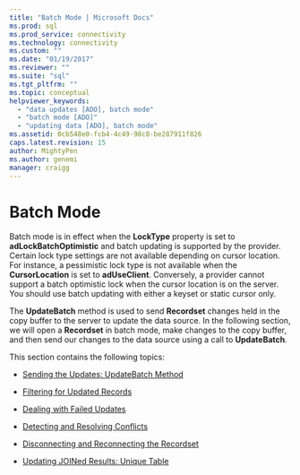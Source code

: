 ```yaml
---
title: "Batch Mode | Microsoft Docs"
ms.prod: sql
ms.prod_service: connectivity
ms.technology: connectivity
ms.custom: ""
ms.date: "01/19/2017"
ms.reviewer: ""
ms.suite: "sql"
ms.tgt_pltfrm: ""
ms.topic: conceptual
helpviewer_keywords: 
  - "data updates [ADO], batch mode"
  - "batch mode [ADO]"
  - "updating data [ADO], batch mode"
ms.assetid: 0cb548e0-fcb4-4c49-98c8-be287911f826
caps.latest.revision: 15
author: MightyPen
ms.author: genemi
manager: craigg
---
```

# Batch Mode
Batch mode is in effect when the **LockType** property is set to **adLockBatchOptimistic** and batch updating is supported by the provider. Certain lock type settings are not available depending on cursor location. For instance, a pessimistic lock type is not available when the **CursorLocation** is set to **adUseClient**. Conversely, a provider cannot support a batch optimistic lock when the cursor location is on the server. You should use batch updating with either a keyset or static cursor only.  
  
 The **UpdateBatch** method is used to send **Recordset** changes held in the copy buffer to the server to update the data source. In the following section, we will open a **Recordset** in batch mode, make changes to the copy buffer, and then send our changes to the data source using a call to **UpdateBatch**.  
  
 This section contains the following topics:  
  
-   [Sending the Updates: UpdateBatch Method](../../../ado/guide/data/sending-the-updates-updatebatch-method.md)  
  
-   [Filtering for Updated Records](../../../ado/guide/data/filtering-for-updated-records.md)  
  
-   [Dealing with Failed Updates](../../../ado/guide/data/dealing-with-failed-updates.md)  
  
-   [Detecting and Resolving Conflicts](../../../ado/guide/data/detecting-and-resolving-conflicts.md)  
  
-   [Disconnecting and Reconnecting the Recordset](../../../ado/guide/data/disconnecting-and-reconnecting-the-recordset.md)  
  
-   [Updating JOINed Results: Unique Table](../../../ado/guide/data/updating-joined-results-unique-table.md)
